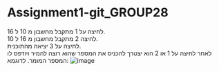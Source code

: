 # Assignment1-git_GROUP28
לחיצה על 1  מתקבל מחשבון מ 10 ל 16.</br>
לחיצה  2 מתקבל מחשבון מ 16 ל 10.</br>
לחיצה על 3 יציאה מהתוכנית.</br>
לאחר לחיצה על 1 או 2 הוא יצטרך להכניס את המספר שהוא רוצה להמיר ויודפס לו המספר המומר.
לדוגמא:
![image](https://user-images.githubusercontent.com/128316093/227783243-71b99c0c-acfc-4ed2-af9b-c89e49edee64.png)

